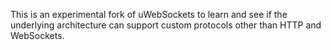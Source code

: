This is an experimental fork of uWebSockets to learn and see if the underlying architecture can support custom protocols other than HTTP and WebSockets.
